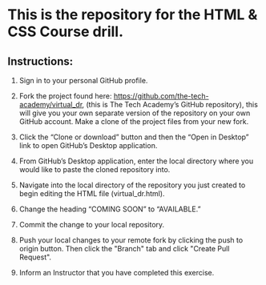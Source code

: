 # This is the repository for the HTML & CSS Course drill.

## Instructions:

1. Sign in to your personal GitHub profile.

2. Fork the project found here: https://github.com/the-tech-academy/virtual_dr, (this is The Tech Academy’s GitHub repository), this will give you your own separate version of the repository on your own GitHub account. Make a clone of the project files from your new fork.

3. Click the “Clone or download” button and then the “Open in Desktop” link to open GitHub’s Desktop application.

4. From GitHub’s Desktop application, enter the local directory where you would like to paste the cloned repository into.

5. Navigate into the local directory of the repository you just created to begin editing the HTML file (virtual_dr.html).

6. Change the heading “COMING SOON” to “AVAILABLE.”

7. Commit the change to your local repository.

8. Push your local changes to your remote fork by clicking the push to origin button. Then click the "Branch" tab and click "Create Pull Request".

9. Inform an Instructor that you have completed this exercise.
